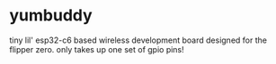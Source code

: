 # yumbuddy
tiny lil' esp32-c6 based wireless development board designed for the flipper zero. only takes up one set of gpio pins!
